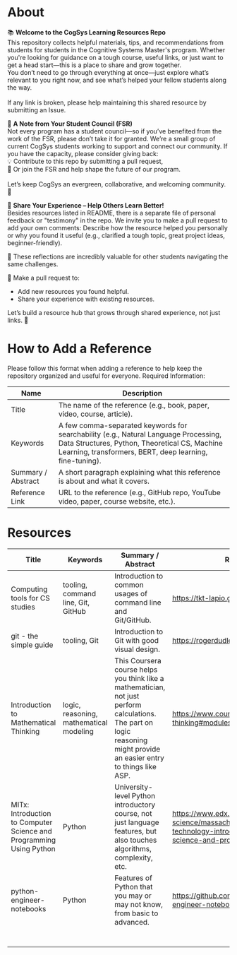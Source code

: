 # About
📚 **Welcome to the CogSys Learning Resources Repo** <br>
This repository collects helpful materials, tips, and recommendations from students for students in the Cognitive Systems Master's program. Whether you're looking for guidance on a tough course, useful links, or just want to get a head start—this is a place to share and grow together. <br>
You don’t need to go through everything at once—just explore what’s relevant to you right now, and see what’s helped your fellow students along the way. <br><br>
If any link is broken, please help maintaining this shared resource by submitting an Issue. 

🌱 **A Note from Your Student Council (FSR)** <br>
Not every program has a student council—so if you’ve benefited from the work of the FSR, please don’t take it for granted. We’re a small group of current CogSys students working to support and connect our community. If you have the capacity, please consider giving back: <br>
💡 Contribute to this repo by submitting a pull request, <br>
🤝 Or join the FSR and help shape the future of our program. <br><br>
Let’s keep CogSys an evergreen, collaborative, and welcoming community. 🌿

💬 **Share Your Experience – Help Others Learn Better!** <br>
Besides resources listed in README, there is a separate file of personal feedback or "testimony" in the repo. We invite you to make a pull request to add your own comments: Describe how the resource helped you personally or why you found it useful (e.g., clarified a tough topic, great project ideas, beginner-friendly). <br>

👥 These reflections are incredibly valuable for other students navigating the same challenges.

📌 Make a pull request to:
- Add new resources you found helpful.
- Share your experience with existing resources.

Let’s build a resource hub that grows through shared experience, not just links. 🌱


# How to Add a Reference
Please follow this format when adding a reference to help keep the repository organized and useful for everyone.
Required Information: 

| Name  | Description  |
|---|---|
| Title  | The name of the reference (e.g., book, paper, video, course, article).  |
| Keywords  | A few comma-separated keywords for searchability (e.g., Natural Language Processing, Data Structures, Python, Theoretical CS, Machine Learning, transformers, BERT, deep learning, fine-tuning).  |
| Summary / Abstract  | A short paragraph explaining what this reference is about and what it covers.  |
| Reference Link  | URL to the reference (e.g., GitHub repo, YouTube video, paper, course website, etc.).  |

# Resources

| Title  | Keywords  | Summary / Abstract  | Reference Link  |
|---|---|---|---|
| Computing tools for CS studies  | tooling, command line, Git, GitHub  | Introduction to common usages of command line and Git/GitHub.   |  https://tkt-lapio.github.io/command-line/ |
| git - the simple guide  | tooling, Git  | Introduction to Git with good visual design.  | https://rogerdudler.github.io/git-guide/  |
| Introduction to Mathematical Thinking  | logic, reasoning, mathematical modeling  | This Coursera course helps you think like a mathematician, not just perform calculations. The part on logic reasoning might provide an easier entry to things like ASP.   |  https://www.coursera.org/learn/mathematical-thinking#modules |
| MITx: Introduction to Computer Science and Programming Using Python  | Python  | University-level Python introductory course, not just language features, but also touches algorithms, complexity, etc.  | https://www.edx.org/learn/computer-science/massachusetts-institute-of-technology-introduction-to-computer-science-and-programming-using-python |
| python-engineer-notebooks  | Python  | Features of Python that you may or may not know, from basic to advanced.  | https://github.com/patrickloeber/python-engineer-notebooks/tree/master  |
|     |     |     |     |
|     |     |     |     |
|     |     |     |     |
|     |     |     |     |
|     |     |     |     |
|     |     |     |     |
|     |     |     |     |